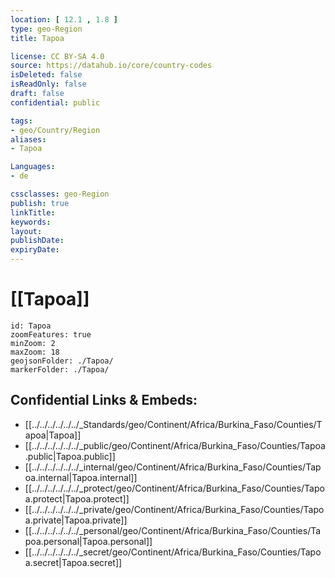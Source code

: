```yaml
---
location: [ 12.1 , 1.8 ] 
type: geo-Region
title: Tapoa

license: CC BY-SA 4.0
source: https://datahub.io/core/country-codes
isDeleted: false
isReadOnly: false
draft: false
confidential: public

tags:
- geo/Country/Region
aliases:
- Tapoa

Languages:
- de

cssclasses: geo-Region
publish: true
linkTitle: 
keywords: 
layout: 
publishDate: 
expiryDate: 
---
```


# [[Tapoa]] 

```leaflet
id: Tapoa
zoomFeatures: true 
minZoom: 2 
maxZoom: 18
geojsonFolder: ./Tapoa/
markerFolder: ./Tapoa/
```


## Confidential Links & Embeds: 
- [[../../../../../../_Standards/geo/Continent/Africa/Burkina_Faso/Counties/Tapoa|Tapoa]] 
- [[../../../../../../_public/geo/Continent/Africa/Burkina_Faso/Counties/Tapoa.public|Tapoa.public]] 
- [[../../../../../../_internal/geo/Continent/Africa/Burkina_Faso/Counties/Tapoa.internal|Tapoa.internal]] 
- [[../../../../../../_protect/geo/Continent/Africa/Burkina_Faso/Counties/Tapoa.protect|Tapoa.protect]] 
- [[../../../../../../_private/geo/Continent/Africa/Burkina_Faso/Counties/Tapoa.private|Tapoa.private]] 
- [[../../../../../../_personal/geo/Continent/Africa/Burkina_Faso/Counties/Tapoa.personal|Tapoa.personal]] 
- [[../../../../../../_secret/geo/Continent/Africa/Burkina_Faso/Counties/Tapoa.secret|Tapoa.secret]] 

